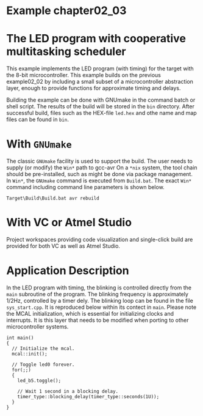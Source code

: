 # Example chapter02_03
# The LED program with cooperative multitasking scheduler

This example implements the LED program (with timing) for the
target with the 8-bit microcontroller.
This example builds on the previous example02_02
by including a small subset of a microcontroller
abstraction layer, enough to provide functions
for approximate timing and delays.

Building the example can be done with GNUmake
in the command batch or shell script.
The results of the build will be stored in the `bin`
directory. After successful build, files such as the HEX-file
`led.hex` and othe name and map files can be found in `bin`.

# With `GNUmake`

The classic `GNUmake` facility is used to support the build.
The user needs to supply (or modify) the `Win*` path to gcc-avr
On a `*nix` system, the tool chain should be pre-installed,
such as might be done via package management.
In `Win*`, the `GNUmake` command is executed from
`Build.bat`. The exact `Win*` command including command line
parameters is shown below.

```
Target\Build\Build.bat avr rebuild
```

# With VC or Atmel Studio

Project workspaces providing code visualization
and single-click build are provided for both
VC as well as Atmel Studio.

# Application Description

In the LED program with timing, the blinking is controlled directly
from the `main` subroutine of the program. The blinking
frequency is approximately 1/2Hz, controlled by a timer dely.
The blinking loop can be found in the file `sys_start.cpp`.
It is reproduced below within its contect in `main`.
Please note the MCAL initialization, which is essential
for initializing clocks and interrupts. It is this layer
that needs to be modified when porting to other microcontroller
systems.

```
int main()
{
  // Initialize the mcal.
  mcal::init();

  // Toggle led0 forever.
  for(;;)
  {
    led_b5.toggle();

    // Wait 1 second in a blocking delay.
    timer_type::blocking_delay(timer_type::seconds(1U));
  }
}
```
